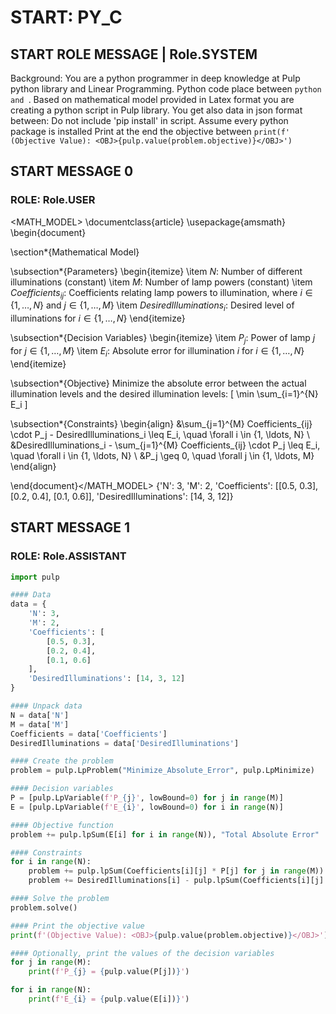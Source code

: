 # START: PY_C 
## START ROLE MESSAGE | Role.SYSTEM 
Background: You are a python programmer in deep knowledge at Pulp python library and Linear Programming. Python code place between ```python and ```. Based on mathematical model provided in Latex format you are creating a python script in Pulp library. You get also data in json format between: <DATA></DATA> Do not include 'pip install' in script. Assume every python package is installed Print at the end the objective between <OBJ></OBJ> `print(f' (Objective Value): <OBJ>{pulp.value(problem.objective)}</OBJ>')` 
## START MESSAGE 0 
### ROLE: Role.USER
<MATH_MODEL>
\documentclass{article}
\usepackage{amsmath}
\begin{document}

\section*{Mathematical Model}

\subsection*{Parameters}
\begin{itemize}
    \item $N$: Number of different illuminations (constant)
    \item $M$: Number of lamp powers (constant)
    \item $Coefficients_{ij}$: Coefficients relating lamp powers to illumination, where $i \in \{1, \ldots, N\}$ and $j \in \{1, \ldots, M\}$
    \item $DesiredIlluminations_i$: Desired level of illuminations for $i \in \{1, \ldots, N\}$
\end{itemize}

\subsection*{Decision Variables}
\begin{itemize}
    \item $P_j$: Power of lamp $j$ for $j \in \{1, \ldots, M\}$
    \item $E_i$: Absolute error for illumination $i$ for $i \in \{1, \ldots, N\}$
\end{itemize}

\subsection*{Objective}
Minimize the absolute error between the actual illumination levels and the desired illumination levels:
\[
\min \sum_{i=1}^{N} E_i
\]

\subsection*{Constraints}
\begin{align}
    &\sum_{j=1}^{M} Coefficients_{ij} \cdot P_j - DesiredIlluminations_i \leq E_i, \quad \forall i \in \{1, \ldots, N\} \\
    &DesiredIlluminations_i - \sum_{j=1}^{M} Coefficients_{ij} \cdot P_j \leq E_i, \quad \forall i \in \{1, \ldots, N\} \\
    &P_j \geq 0, \quad \forall j \in \{1, \ldots, M\}
\end{align}

\end{document}</MATH_MODEL>
<DATA>
{'N': 3, 'M': 2, 'Coefficients': [[0.5, 0.3], [0.2, 0.4], [0.1, 0.6]], 'DesiredIlluminations': [14, 3, 12]}</DATA>


## START MESSAGE 1 
### ROLE: Role.ASSISTANT
```python
import pulp

#### Data
data = {
    'N': 3,
    'M': 2,
    'Coefficients': [
        [0.5, 0.3],
        [0.2, 0.4],
        [0.1, 0.6]
    ],
    'DesiredIlluminations': [14, 3, 12]
}

#### Unpack data
N = data['N']
M = data['M']
Coefficients = data['Coefficients']
DesiredIlluminations = data['DesiredIlluminations']

#### Create the problem
problem = pulp.LpProblem("Minimize_Absolute_Error", pulp.LpMinimize)

#### Decision variables
P = [pulp.LpVariable(f'P_{j}', lowBound=0) for j in range(M)]
E = [pulp.LpVariable(f'E_{i}', lowBound=0) for i in range(N)]

#### Objective function
problem += pulp.lpSum(E[i] for i in range(N)), "Total Absolute Error"

#### Constraints
for i in range(N):
    problem += pulp.lpSum(Coefficients[i][j] * P[j] for j in range(M)) - DesiredIlluminations[i] <= E[i], f"Upper_Error_Constraint_{i}"
    problem += DesiredIlluminations[i] - pulp.lpSum(Coefficients[i][j] * P[j] for j in range(M)) <= E[i], f"Lower_Error_Constraint_{i}"

#### Solve the problem
problem.solve()

#### Print the objective value
print(f'(Objective Value): <OBJ>{pulp.value(problem.objective)}</OBJ>')

#### Optionally, print the values of the decision variables
for j in range(M):
    print(f'P_{j} = {pulp.value(P[j])}')

for i in range(N):
    print(f'E_{i} = {pulp.value(E[i])}')
```

